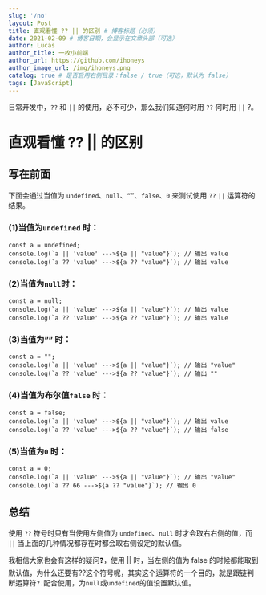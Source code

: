 ```yaml
---
slug: '/no'
layout: Post
title: 直观看懂 ?? || 的区别 # 博客标题（必须）
date: 2021-02-09 # 博客日期，会显示在文章头部（可选）
author: Lucas
author_title: 一枚小前端
author_url: https://github.com/ihoneys
author_image_url: /img/ihoneys.png
catalog: true # 是否启用右侧目录：false / true（可选，默认为 false）
tags: [JavaScript]
---
```


日常开发中，`??` 和 `||` 的使用，必不可少，那么我们知道何时用 `??` 何时用 `||` ?。

<!--truncate-->

# 直观看懂 ?? || 的区别

## 写在前面

下面会通过当值为 `undefined`、`null`、`“”`、`false`、`0` 来测试使用 `??` `||` 运算符的结果。

### (1)当值为`undefined` 时：

```tsx
const a = undefined;
console.log(`a || 'value' --->${a || "value"}`); // 输出 value
console.log(`a ?? 'value' --->${a ?? "value"}`); // 输出 value
```

### (2)当值为`null`时：

```tsx
const a = null;
console.log(`a || 'value' --->${a || "value"}`); // 输出 value
console.log(`a ?? 'value' --->${a ?? "value"}`); // 输出 value
```

### (3)当值为`””` 时：

```tsx
const a = "";
console.log(`a || 'value' --->${a || "value"}`); // 输出 "value"
console.log(`a ?? 'value' --->${a ?? "value"}`); // 输出 ""
```

### (4)当值为布尔值`false` 时：

```tsx
const a = false;
console.log(`a || 'value' --->${a || "value"}`); // 输出 value
console.log(`a ?? 'value' --->${a ?? "value"}`); // 输出 false
```

### (5)当值为`0` 时：

```tsx
const a = 0;
console.log(`a || 'value' --->${a || "value"}`); // 输出 "value"
console.log(`a ?? 66 --->${a ?? "value"}`); // 输出 0
```

## 总结

使用 `??` 符号时只有当使用左侧值为 `undefined`、`null` 时才会取右右侧的值，而 `||` 当上面的几种情况都存在时都会取右侧设定的默认值。

我相信大家也会有这样的疑问❓，使用 || 时，当左侧的值为 false 的时候都能取到默认值，为什么还要有??这个符号呢，其实这个运算符的一个目的，就是跟链判断运算符`?.`配合使用，为`null`或`undefined`的值设置默认值。